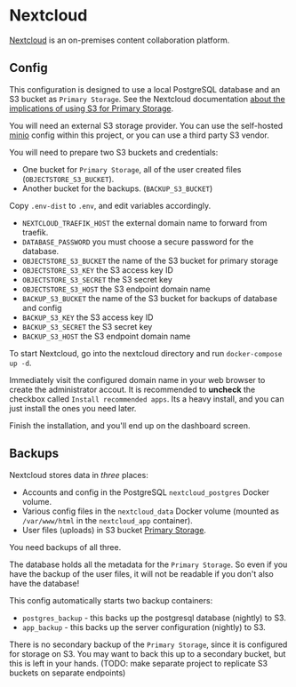 # Nextcloud

[Nextcloud](https://nextcloud.com/) is an on-premises content collaboration
platform.

## Config

This configuration is designed to use a local PostgreSQL database and an S3
bucket as `Primary Storage`. See the Nextcloud documentation [about the
implications of using S3 for Primary
Storage](https://docs.nextcloud.com/server/latest/admin_manual/configuration_files/primary_storage.html#configuring-object-storage-as-primary-storage).

You will need an external S3 storage provider. You can use the self-hosted
[minio](../minio) config within this project, or you can use a third party S3
vendor.

You will need to prepare two S3 buckets and credentials:

 * One bucket for `Primary Storage`, all of the user created files (`OBJECTSTORE_S3_BUCKET`).
 * Another bucket for the backups. (`BACKUP_S3_BUCKET`)

Copy `.env-dist` to `.env`, and edit variables accordingly. 

 * `NEXTCLOUD_TRAEFIK_HOST` the external domain name to forward from traefik.
 * `DATABASE_PASSWORD` you must choose a secure password for the database.
 * `OBJECTSTORE_S3_BUCKET` the name of the S3 bucket for primary storage
 * `OBJECTSTORE_S3_KEY` the S3 access key ID
 * `OBJECTSTORE_S3_SECRET` the S3 secret key
 * `OBJECTSTORE_S3_HOST` the S3 endpoint domain name
 * `BACKUP_S3_BUCKET` the name of the S3 bucket for backups of database and config
 * `BACKUP_S3_KEY` the S3 access key ID
 * `BACKUP_S3_SECRET` the S3 secret key
 * `BACKUP_S3_HOST` the S3 endpoint domain name

To start Nextcloud, go into the nextcloud directory and run `docker-compose up -d`.

Immediately visit the configured domain name in your web browser to create the
administrator accout. It is recommended to **uncheck** the checkbox called
`Install recommended apps`. Its a heavy install, and you can just install the
ones you need later.

Finish the installation, and you'll end up on the dashboard screen.

## Backups

Nextcloud stores data in *three* places:

 * Accounts and config in the PostgreSQL `nextcloud_postgres` Docker volume.
 * Various config files in the `nextcloud_data` Docker volume (mounted as
   `/var/www/html` in the `nextcloud_app` container).
 * User files (uploads) in S3 bucket [Primary
   Storage](https://docs.nextcloud.com/server/latest/admin_manual/configuration_files/primary_storage.html#configuring-object-storage-as-primary-storage).

You need backups of all three.

The database holds all the metadata for the `Primary Storage`. So even if you
have the backup of the user files, it will not be readable if you don't also
have the database!

This config automatically starts two backup containers:

 * `postgres_backup` - this backs up the postgresql database (nightly) to S3.
 * `app_backup` - this backs up the server configuration (nightly) to S3.
 
There is no secondary backup of the `Primary Storage`, since it is configured
for storage on S3. You may want to back this up to a secondary bucket, but this
is left in your hands. (TODO: make separate project to replicate S3 buckets on
separate endpoints)
